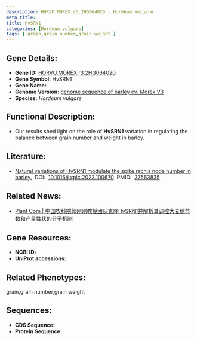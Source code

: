 ```yaml
---
description: HORVU.MOREX.r3.2HG064020 ; Hordeum vulgare
meta_title:
title: HvSRN1
categories: [Hordeum vulgare]
tags: [ grain,grain number,grain weight ]
---
```


## Gene Details:
- **Gene ID:**	[HORVU.MOREX.r3.2HG064020]()
- **Gene Symbol:** HvSRN1
- **Gene Name:** 
- **Genome Version:** [genome sequence of barley cv. Morex V3]()
- **Species:** *Hordeum vulgare*

## Functional Description:
   - Our results shed light on the role of **HvSRN1** variation in regulating the balance between grain number and weight in barley.

## Literature:
   - [Natural variations of HvSRN1 modulate the spike rachis node number in barley.]( https://www.sciencedirect.com/science/article/pii/S2590346223001980?via%3Dihub)&nbsp;&nbsp;DOI:&nbsp;&nbsp;[10.1016/j.xplc.2023.100670](https://www.sciencedirect.com/science/article/pii/S2590346223001980?via%3Dihub)&nbsp;&nbsp;PMID:&nbsp;&nbsp;[37563835](https://pubmed.ncbi.nlm.nih.gov/37563835/)

## Related News:
   - [Plant Com | 中国农科院郭刚刚教授团队克隆HvSRN1并解析其调控大麦穗节数和产量性状的分子机制](https://mp.weixin.qq.com/s/8wXxgfBGKJkL6RGup7_Pqw)

## Gene Resources:
- **NCBI ID:** [](https://www.ncbi.nlm.nih.gov/gene/?term=)
- **UniProt accessions:** [](https://www.uniprot.org/uniprotkb//entry)

## Related Phenotypes:
grain,grain number,grain weight

## Sequences:
- **CDS Sequence:**
- **Protein Sequence:**

